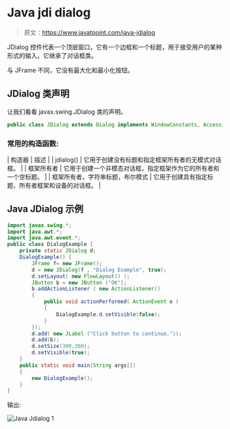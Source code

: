 # Java jdi dialog

> 原文：<https://www.javatpoint.com/java-jdialog>

JDialog 控件代表一个顶层窗口，它有一个边框和一个标题，用于接受用户的某种形式的输入。它继承了对话框类。

与 JFrame 不同，它没有最大化和最小化按钮。

## JDialog 类声明

让我们看看 javax.swing.JDialog 类的声明。

```java
public class JDialog extends Dialog implements WindowConstants, Accessible, RootPaneContainer

```

### 常用的构造函数:

| 构造器 | 描述 |
| jdialog() | 它用于创建没有标题和指定框架所有者的无模式对话框。 |
| 框架所有者 | 它用于创建一个非模态对话框，指定框架作为它的所有者和一个空标题。 |
| 框架所有者，字符串标题，布尔模式 | 它用于创建具有指定标题、所有者框架和设备的对话框。 |

## Java JDialog 示例

```java
import javax.swing.*;
import java.awt.*;
import java.awt.event.*;
public class DialogExample {
	private static JDialog d;
	DialogExample() {
		JFrame f= new JFrame();
		d = new JDialog(f , "Dialog Example", true);
		d.setLayout( new FlowLayout() );
		JButton b = new JButton ("OK");
		b.addActionListener ( new ActionListener()
		{
			public void actionPerformed( ActionEvent e )
			{
				DialogExample.d.setVisible(false);
			}
		});
		d.add( new JLabel ("Click button to continue."));
		d.add(b); 
		d.setSize(300,300);  
		d.setVisible(true);
	}
	public static void main(String args[])
	{
		new DialogExample();
	}
}

```

输出:

![Java Jdialog 1](../img/362c00c1ffe9058db4ff468996bc12b4.png)